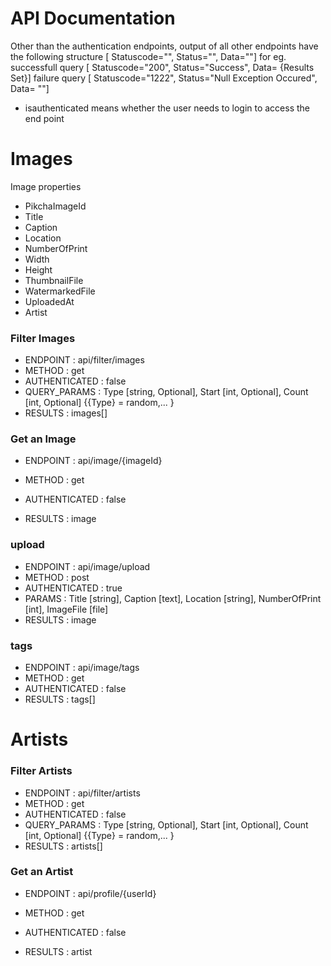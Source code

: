 # API Documentation

Other than the authentication endpoints, output of all other endpoints have the following structure
[ Statuscode="", Status="", Data=""]
for eg. successfull query [ Statuscode="200", Status="Success", Data= {Results Set}]
failure query [ Statuscode="1222", Status="Null Exception Occured", Data= ""]

- isauthenticated means whether the user needs to login to access the end point

# Images

Image properties

- PikchaImageId
- Title
- Caption
- Location
- NumberOfPrint
- Width
- Height
- ThumbnailFile
- WatermarkedFile
- UploadedAt
- Artist

### Filter Images

- ENDPOINT : api/filter/images
- METHOD : get
- AUTHENTICATED : false
- QUERY_PARAMS : Type [string, Optional], Start [int, Optional], Count [int, Optional]
  {{Type} = random,... }
- RESULTS : images[]

### Get an Image

- ENDPOINT : api/image/{imageId}
- METHOD : get
- AUTHENTICATED : false

- RESULTS : image

### upload

- ENDPOINT : api/image/upload
- METHOD : post
- AUTHENTICATED : true
- PARAMS : Title [string], Caption [text], Location [string], NumberOfPrint [int], ImageFile [file]
- RESULTS : image

### tags

- ENDPOINT : api/image/tags
- METHOD : get
- AUTHENTICATED : false
- RESULTS : tags[]

# Artists

### Filter Artists

- ENDPOINT : api/filter/artists
- METHOD : get
- AUTHENTICATED : false
- QUERY_PARAMS : Type [string, Optional], Start [int, Optional], Count [int, Optional]
  {{Type} = random,... }
- RESULTS : artists[]

### Get an Artist

- ENDPOINT : api/profile/{userId}
- METHOD : get
- AUTHENTICATED : false

- RESULTS : artist
